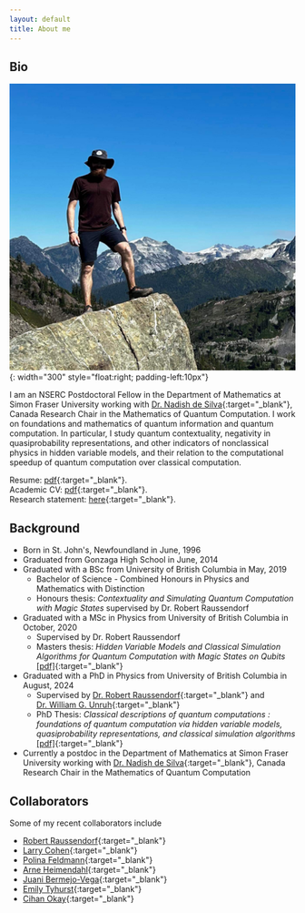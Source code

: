 ```yaml
---
layout: default
title: About me
---
```


## Bio
![Chain Lakes Loop Trail at Mount Baker in Washington, USA](/files/photos/CoverPhoto.JPG){: width="300" style="float:right; padding-left:10px"}

I am an NSERC Postdoctoral Fellow in the Department of Mathematics at Simon Fraser University working with [Dr.&nbsp;Nadish de Silva](http://www.sfu.ca/~ndesilva/){:target="_blank"}, Canada Research Chair in the Mathematics of Quantum Computation. I work on foundations and mathematics of quantum information and quantum computation. In particular, I study quantum contextuality, negativity in quasiprobability representations, and other indicators of nonclassical physics in hidden variable models, and their relation to the computational speedup of quantum computation over classical computation.

Resume: [pdf](/files/resume.pdf){:target="_blank"}.<br>
Academic CV: [pdf](/files/cv.pdf){:target="_blank"}.<br>
Research statement: [here](/files/ResearchStatement.pdf){:target="_blank"}.

## Background
- Born in St. John's, Newfoundland in June, 1996
- Graduated from Gonzaga High School in June, 2014
- Graduated with a BSc from University of British Columbia in May, 2019
  - Bachelor of Science - Combined Honours in Physics and Mathematics with Distinction
  - Honours thesis: *Contextuality and Simulating Quantum Computation with Magic States* supervised by Dr. Robert Raussendorf
- Graduated with a MSc in Physics from University of British Columbia in October, 2020
  - Supervised by Dr. Robert Raussendorf
  - Masters thesis: *Hidden Variable Models and Classical Simulation Algorithms for Quantum Computation with Magic States on Qubits* [[pdf]](/files/papers/ubc_2020_november_zurel_michael.pdf){:target="_blank"}
- Graduated with a PhD in Physics from University of British Columbia in August, 2024
  - Supervised by [Dr.&nbsp;Robert Raussendorf](https://g.co/kgs/h9wh4n){:target="_blank"} and [Dr.&nbsp;William G. Unruh](https://g.co/kgs/P5QevA){:target="_blank"}
  - PhD Thesis: *Classical descriptions of quantum computations : foundations of quantum computation via hidden variable models, quasiprobability representations, and classical simulation algorithms* [[pdf]](/files/papers/ubc_2024_november_zurel_michael.pdf){:target="_blank"}
- Currently a postdoc in the Department of Mathematics at Simon Fraser University working with [Dr.&nbsp;Nadish de Silva](http://www.sfu.ca/~ndesilva/){:target="_blank"}, Canada Research Chair in the Mathematics of Quantum Computation

## Collaborators
Some of my recent collaborators include
- [Robert Raussendorf](https://g.co/kgs/h9wh4n){:target="_blank"}
- [Larry Cohen](https://www.linkedin.com/in/lawrence-cohen-00950a231/){:target="_blank"}
- [Polina Feldmann](https://www.researchgate.net/scientific-contributions/Polina-Feldmann-2165463528){:target="_blank"}
- [Arne Heimendahl](https://www.mi.uni-koeln.de/opt/arne-heimendahl/){:target="_blank"}
- [Juani Bermejo-Vega](https://scholar.google.com/citations?user=bcI03DIAAAAJ&hl=en&inst=17001591832933267808&oi=ao){:target="_blank"}
- [Emily Tyhurst](https://www.physics.utoronto.ca/~etyhurst/){:target="_blank"}
- [Cihan Okay](https://www.cihanokay.com/){:target="_blank"}